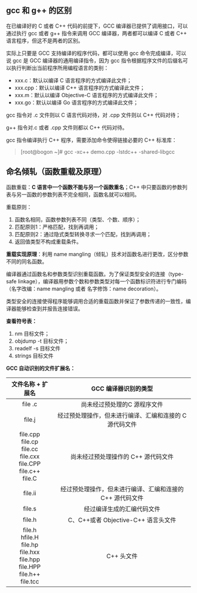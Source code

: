 ## gcc 和 g++ 的区别

在已编译好的 C 或者 C++ 代码的前提下，GCC 编译器已提供了调用接口，可以通过执行 gcc 或者 g++ 指令来调用 GCC 编译器，两者都可以编译 C 或者 C++ 语言程序，但这不是两者的区别。

实际上只要是 GCC 支持编译的程序代码，都可以使用 gcc 命令完成编译，可以说 gcc 是 GCC 编译器的通用编译指令，因为 gcc 指令根据程序文件的后缀名可以执行判断出当前程序所用编程语言的类别：

- xxx.c：默认以编译 C 语言程序的方式编译此文件；
- xxx.cpp：默认以编译 C++ 语言程序的方式编译此文件；
- xxx.m：默认以编译 Objective-C 语言程序的方式编译此文件；
- xxx.go：默认以编译 Go 语言程序的方式编译此文件；

gcc 指令对 .c 文件则以 C 语言代码对待，对 .cpp 文件则以 C++ 代码对待；

g++ 指令对.c 或者 .cpp 文件则都以 C++ 代码对待。

gcc 指令编译执行 C++ 程序，需要添加命令使得链接必要的 C++ 标准库：

> [root@bogon ~]# gcc -xc++ demo.cpp -lstdc++ -shared-libgcc 

## 命名倾轧（函数重载及原理）

函数重载：**C 语言中一个函数不能与另一个函数重名**；C++ 中只要函数的参数列表与另一函数的参数列表不完全相同，函数名就可以相同。

重载原则：

1. 函数名相同，函数参数列表不同（类型、个数、顺序）；
2. 匹配原则1：严格匹配，找到再调用；
3. 匹配原则2：通过隐式类型转换寻求一个匹配，找到再调用；
4. 返回值类型不构成重载条件。

**重载实现原理**：利用 name mangling（倾轧）技术对函数名进行更改，区分参数不同的同名函数。

​    编译器通过函数名和参数类型识别重载函数。为了保证类型安全的连接（type-safe linkage），编译器用参数个数和参数类型对每一个函数标识符进行专门编码（名字改编：name mangling 或者 名字修饰：name decoration）。

​    类型安全的连接使得程序能够调用合适的重载函数并保证了参数传递的一致性，编译器能够检查到并报告连接错误。

**查看符号表：**

1. nm 目标文件；
2. objdump -t 目标文件；
3. readelf -s 目标文件
4. strings 目标文件

**GCC 自动识别的文件扩展名：**

| 文件名称 + 扩展名                                                                                            | GCC 编译器识别的类型                    |
|:-----------------------------------------------------------------------------------------------------:|:-------------------------------:|
| file .c                                                                                               | 尚未经过预处理的C 源程序文件                 |
| file.j                                                                                                | 经过预处理操作，但未进行编译、汇编和连接的 C 源代码文件   |
| file.cpp<br />file.cp<br />file.cc<br />file.cxx<br />file.CPP<br />file.c++<br />file.C              | 尚未经过预处理操作的 C++ 源代码文件            |
| file.ii                                                                                               | 经过预处理操作，但未进行编译、汇编和连接的 C++ 源代码文件 |
| file.s                                                                                                | 经过编译生成的汇编代码文件                   |
| file.h                                                                                                | C、C++或者 Objective-C++ 语言头文件     |
| file.h<br/>hfile.H<br />file.hp<br />file.hxx<br />file.hpp<br />file.HPP<br />file.h++<br />file.tcc | C++ 头文件                         |